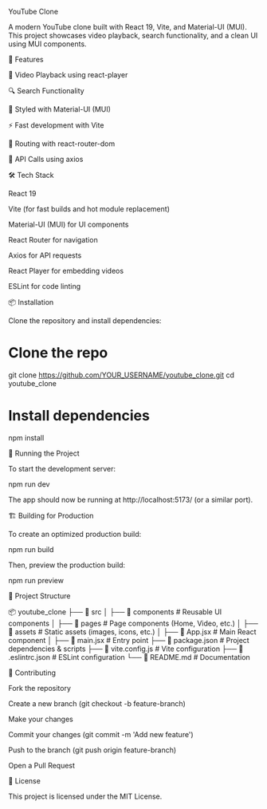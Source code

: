 YouTube Clone

A modern YouTube clone built with React 19, Vite, and Material-UI (MUI). This project showcases video playback, search functionality, and a clean UI using MUI components.

🚀 Features

🎥 Video Playback using react-player

🔍 Search Functionality

🎨 Styled with Material-UI (MUI)

⚡ Fast development with Vite

🔄 Routing with react-router-dom

📡 API Calls using axios

🛠️ Tech Stack

React 19

Vite (for fast builds and hot module replacement)

Material-UI (MUI) for UI components

React Router for navigation

Axios for API requests

React Player for embedding videos

ESLint for code linting

📦 Installation

Clone the repository and install dependencies:

# Clone the repo
git clone https://github.com/YOUR_USERNAME/youtube_clone.git
cd youtube_clone

# Install dependencies
npm install

🚀 Running the Project

To start the development server:

npm run dev

The app should now be running at http://localhost:5173/ (or a similar port).

🏗️ Building for Production

To create an optimized production build:

npm run build

Then, preview the production build:

npm run preview

📂 Project Structure

📦 youtube_clone
├── 📁 src
│   ├── 📁 components   # Reusable UI components
│   ├── 📁 pages        # Page components (Home, Video, etc.)
│   ├── 📁 assets       # Static assets (images, icons, etc.)
│   ├── 📜 App.jsx      # Main React component
│   ├── 📜 main.jsx     # Entry point
├── 📜 package.json     # Project dependencies & scripts
├── 📜 vite.config.js   # Vite configuration
├── 📜 .eslintrc.json   # ESLint configuration
└── 📜 README.md        # Documentation

🤝 Contributing

Fork the repository

Create a new branch (git checkout -b feature-branch)

Make your changes

Commit your changes (git commit -m 'Add new feature')

Push to the branch (git push origin feature-branch)

Open a Pull Request

📜 License

This project is licensed under the MIT License.

